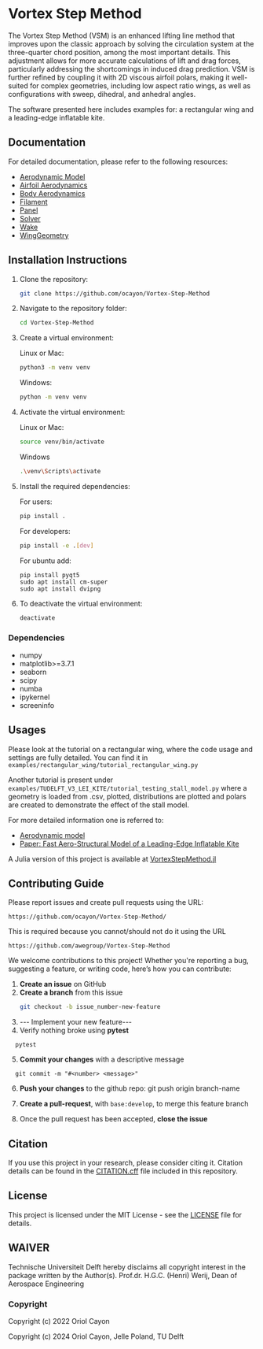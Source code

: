 # Vortex Step Method
The Vortex Step Method (VSM) is an enhanced lifting line method that improves upon the classic approach by solving the circulation system at the three-quarter chord position, among the most important details. This adjustment allows for more accurate calculations of lift and drag forces, particularly addressing the shortcomings in induced drag prediction. VSM is further refined by coupling it with 2D viscous airfoil polars, making it well-suited for complex geometries, including low aspect ratio wings, as well as configurations with sweep, dihedral, and anhedral angles.

The software presented here includes examples for: a rectangular wing and a leading-edge inflatable kite.

## Documentation
For detailed documentation, please refer to the following resources:
- [Aerodynamic Model](docs/Aerodynamic_model.pdf)
- [Airfoil Aerodynamics](docs/AirfoilAerodynamics.md)
- [Body Aerodynamics](docs/BodyAerodynamics.md)
- [Filament](docs/Filament.md)
- [Panel](docs/Panel.md)
- [Solver](docs/Solver.md)
- [Wake](docs/Wake.md)
- [WingGeometry](docs/WingGeometry.md)


## Installation Instructions
1. Clone the repository:
    ```bash
    git clone https://github.com/ocayon/Vortex-Step-Method
    ```

2. Navigate to the repository folder:
    ```bash
    cd Vortex-Step-Method
    ```
    
3. Create a virtual environment:
   
   Linux or Mac:
    ```bash
    python3 -m venv venv
    ```
    
    Windows:
    ```bash
    python -m venv venv
    ```
    
5. Activate the virtual environment:

   Linux or Mac:
    ```bash
    source venv/bin/activate
    ```

    Windows
    ```bash
    .\venv\Scripts\activate
    ```

6. Install the required dependencies:

   For users:
    ```bash
    pip install .
    ```
        
   For developers:
    ```bash
    pip install -e .[dev]
    ```
    
    For ubuntu add:
    ```
    pip install pyqt5
    sudo apt install cm-super
    sudo apt install dvipng
   ```

7. To deactivate the virtual environment:
    ```bash
    deactivate
    ```
### Dependencies
- numpy
- matplotlib>=3.7.1
- seaborn
- scipy
- numba
- ipykernel
- screeninfo

## Usages
Please look at the tutorial on a rectangular wing, where the code usage and settings are fully detailed.
You can find it in `examples/rectangular_wing/tutorial_rectangular_wing.py`

Another tutorial is present under `examples/TUDELFT_V3_LEI_KITE/tutorial_testing_stall_model.py` where a geometry is loaded from .csv, plotted, distributions are plotted and polars are created to demonstrate the effect of the stall model.

For more detailed information one is referred to:
- [Aerodynamic model](docs/Aerodynamic_model.pdf)
- [Paper: Fast Aero-Structural Model of a Leading-Edge Inflatable Kite](https://doi.org/10.3390/en16073061) 

A Julia version of this project is available at [VortexStepMethod.jl](https://github.com/Albatross-Kite-Transport/VortexStepMethod.jl)

## Contributing Guide
Please report issues and create pull requests using the URL:
```
https://github.com/ocayon/Vortex-Step-Method/
```

This is required because you cannot/should not do it using the URL
```
https://github.com/awegroup/Vortex-Step-Method
```

We welcome contributions to this project! Whether you're reporting a bug, suggesting a feature, or writing code, here’s how you can contribute:

1. **Create an issue** on GitHub
2. **Create a branch** from this issue
   ```bash
   git checkout -b issue_number-new-feature
   ```
3. --- Implement your new feature---
4. Verify nothing broke using **pytest**
```
  pytest
```
5. **Commit your changes** with a descriptive message
```
  git commit -m "#<number> <message>"
```
6. **Push your changes** to the github repo:
   git push origin branch-name
   
7. **Create a pull-request**, with `base:develop`, to merge this feature branch
8. Once the pull request has been accepted, **close the issue**

## Citation
If you use this project in your research, please consider citing it. 
Citation details can be found in the [CITATION.cff](CITATION.cff) file included in this repository.

## License
This project is licensed under the MIT License - see the [LICENSE](LICENSE) file for details.

## WAIVER
Technische Universiteit Delft hereby disclaims all copyright interest in the package written by the Author(s).
Prof.dr. H.G.C. (Henri) Werij, Dean of Aerospace Engineering

### Copyright
Copyright (c) 2022 Oriol Cayon

Copyright (c) 2024 Oriol Cayon, Jelle Poland, TU Delft
